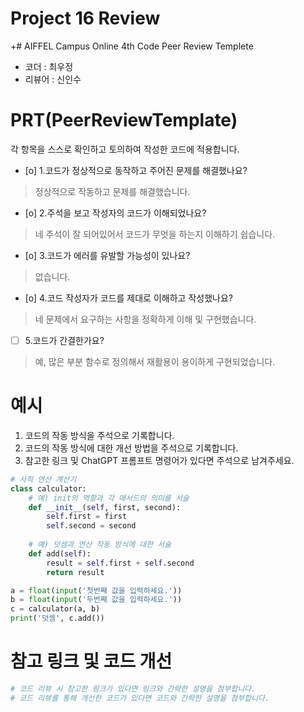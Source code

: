 # Project 16 Review

+# AIFFEL Campus Online 4th Code Peer Review Templete
- 코더 : 최우정
- 리뷰어 : 신인수


# PRT(PeerReviewTemplate)
각 항목을 스스로 확인하고 토의하여 작성한 코드에 적용합니다.
- [o] 1.코드가 정상적으로 동작하고 주어진 문제를 해결했나요?
> 정상적으로 작동하고 문제를 해결했습니다.  

- [o] 2.주석을 보고 작성자의 코드가 이해되었나요?
> 네 주석이 잘 되어있어서 코드가 무엇을 하는지 이해하기 쉽습니다.  

- [o] 3.코드가 에러를 유발할 가능성이 있나요?
> 없습니다.  

- [o] 4.코드 작성자가 코드를 제대로 이해하고 작성했나요?
> 네 문제에서 요구하는 사항을 정확하게 이해 및 구현했습니다. 

- [ ] 5.코드가 간결한가요?
> 예, 많은 부분 함수로 정의해서 재활용이 용이하게 구현되었습니다.

# 예시
1. 코드의 작동 방식을 주석으로 기록합니다.
2. 코드의 작동 방식에 대한 개선 방법을 주석으로 기록합니다.
3. 참고한 링크 및 ChatGPT 프롬프트 명령어가 있다면 주석으로 남겨주세요.
```python
# 사칙 연산 계산기
class calculator:
    # 예) init의 역할과 각 매서드의 의미를 서술
    def __init__(self, first, second):
        self.first = first
        self.second = second
    
    # 예) 덧셈과 연산 작동 방식에 대한 서술
    def add(self):
        result = self.first + self.second
        return result

a = float(input('첫번째 값을 입력하세요.')) 
b = float(input('두번째 값을 입력하세요.')) 
c = calculator(a, b)
print('덧셈', c.add()) 
```

# 참고 링크 및 코드 개선
```python
# 코드 리뷰 시 참고한 링크가 있다면 링크와 간략한 설명을 첨부합니다.
# 코드 리뷰를 통해 개선한 코드가 있다면 코드와 간략한 설명을 첨부합니다.
```
